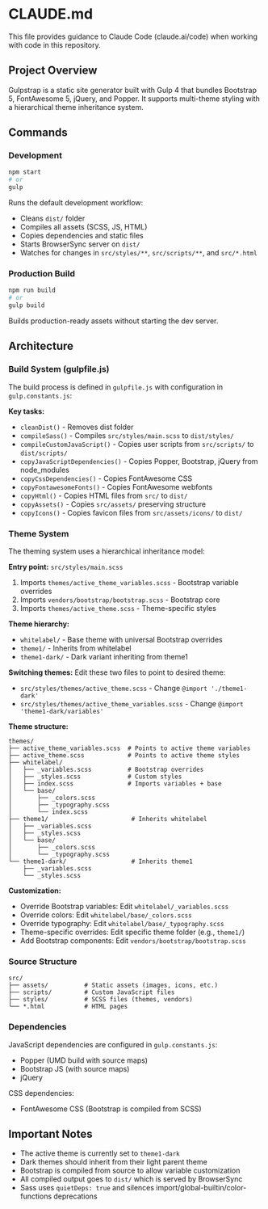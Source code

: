 # CLAUDE.md

This file provides guidance to Claude Code (claude.ai/code) when working with code in this repository.

## Project Overview

Gulpstrap is a static site generator built with Gulp 4 that bundles Bootstrap 5, FontAwesome 5, jQuery, and Popper. It supports multi-theme styling with a hierarchical theme inheritance system.

## Commands

### Development
```bash
npm start
# or
gulp
```
Runs the default development workflow:
- Cleans `dist/` folder
- Compiles all assets (SCSS, JS, HTML)
- Copies dependencies and static files
- Starts BrowserSync server on `dist/`
- Watches for changes in `src/styles/**`, `src/scripts/**`, and `src/*.html`

### Production Build
```bash
npm run build
# or
gulp build
```
Builds production-ready assets without starting the dev server.

## Architecture

### Build System (gulpfile.js)

The build process is defined in `gulpfile.js` with configuration in `gulp.constants.js`:

**Key tasks:**
- `cleanDist()` - Removes dist folder
- `compileSass()` - Compiles `src/styles/main.scss` to `dist/styles/`
- `compileCustomJavaScript()` - Copies user scripts from `src/scripts/` to `dist/scripts/`
- `copyJavaScriptDependencies()` - Copies Popper, Bootstrap, jQuery from node_modules
- `copyCssDependencies()` - Copies FontAwesome CSS
- `copyFontawesomeFonts()` - Copies FontAwesome webfonts
- `copyHtml()` - Copies HTML files from `src/` to `dist/`
- `copyAssets()` - Copies `src/assets/` preserving structure
- `copyIcons()` - Copies favicon files from `src/assets/icons/` to `dist/`

### Theme System

The theming system uses a hierarchical inheritance model:

**Entry point:** `src/styles/main.scss`
1. Imports `themes/active_theme_variables.scss` - Bootstrap variable overrides
2. Imports `vendors/bootstrap/bootstrap.scss` - Bootstrap core
3. Imports `themes/active_theme.scss` - Theme-specific styles

**Theme hierarchy:**
- `whitelabel/` - Base theme with universal Bootstrap overrides
- `theme1/` - Inherits from whitelabel
- `theme1-dark/` - Dark variant inheriting from theme1

**Switching themes:**
Edit these two files to point to desired theme:
- `src/styles/themes/active_theme.scss` - Change `@import './theme1-dark'`
- `src/styles/themes/active_theme_variables.scss` - Change `@import 'theme1-dark/variables'`

**Theme structure:**
```
themes/
├── active_theme_variables.scss  # Points to active theme variables
├── active_theme.scss            # Points to active theme styles
├── whitelabel/
│   ├── _variables.scss          # Bootstrap overrides
│   ├── _styles.scss             # Custom styles
│   ├── index.scss               # Imports variables + base
│   └── base/
│       ├── _colors.scss
│       ├── _typography.scss
│       └── index.scss
├── theme1/                       # Inherits whitelabel
│   ├── _variables.scss
│   ├── _styles.scss
│   └── base/
│       ├── _colors.scss
│       └── _typography.scss
└── theme1-dark/                  # Inherits theme1
    ├── _variables.scss
    └── _styles.scss
```

**Customization:**
- Override Bootstrap variables: Edit `whitelabel/_variables.scss`
- Override colors: Edit `whitelabel/base/_colors.scss`
- Override typography: Edit `whitelabel/base/_typography.scss`
- Theme-specific overrides: Edit specific theme folder (e.g., `theme1/`)
- Add Bootstrap components: Edit `vendors/bootstrap/bootstrap.scss`

### Source Structure

```
src/
├── assets/          # Static assets (images, icons, etc.)
├── scripts/         # Custom JavaScript files
├── styles/          # SCSS files (themes, vendors)
└── *.html           # HTML pages
```

### Dependencies

JavaScript dependencies are configured in `gulp.constants.js`:
- Popper (UMD build with source maps)
- Bootstrap JS (with source maps)
- jQuery

CSS dependencies:
- FontAwesome CSS (Bootstrap is compiled from SCSS)

## Important Notes

- The active theme is currently set to `theme1-dark`
- Dark themes should inherit from their light parent theme
- Bootstrap is compiled from source to allow variable customization
- All compiled output goes to `dist/` which is served by BrowserSync
- Sass uses `quietDeps: true` and silences import/global-builtin/color-functions deprecations
